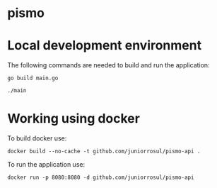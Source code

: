 # pismo

# Local development environment

The following commands are needed to build and run the application:

```
go build main.go

./main
```

# Working using docker

To build docker use:

```
docker build --no-cache -t github.com/juniorrosul/pismo-api .
```

To run the application use:

```
docker run -p 8080:8080 -d github.com/juniorrosul/pismo-api
```
